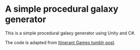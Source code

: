 # A simple procedural galaxy generator #

This is a simple procedural galaxy generator using Unity and C#.

The code is adapted from [Itinerant Games tumblr post](http://itinerantgames.tumblr.com/post/78592276402/a-2d-procedural-galaxy-with-c).